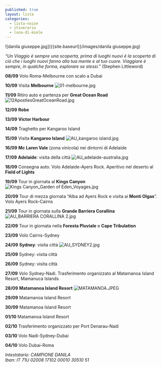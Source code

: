 ```yaml
---
published: true
layout: lista
categories:
  - lista-nozze
  - itinerario
  - luna-di-miele
---
```

![danila giuseppe.jpg]({{site.baseurl}}/images/danila giuseppe.jpg)

_“Un Viaggio è sempre una scoperta, prima di luoghi nuovi è la scoperta di ciò che i luoghi nuovi fanno alla tua mente e al tuo cuore. Viaggiare è sempre, in qualche forma, esplorare se stessi.”_
(Stephen Littleword)

**08/09** Volo Roma-Melbourne con scalo a Dubai

**10/09** Visita **Melbourne**
![01-melbourne.jpg]({{site.baseurl}}/images/01-melbourne.jpg)

**11/09** Ritiro auto e partenza per **Great Ocean Road**
![12ApostlesGreatOceanRoad.jpg]({{site.baseurl}}/images/12ApostlesGreatOceanRoad.jpg)

**12/09** **Robe**
                                
**13/09** **Victor Harbour**

**14/09** Traghetto per Kangaroo Island

**15/09** Visita **Kangaroo Island**
![AU_kangaroo island.jpg]({{site.baseurl}}/images/AU_kangaroo%20island.jpg)

**16/09** **Mc Laren Vale** (zona vinicola) nei dintorni di Adelaide

**17/09** **Adelaide**: visita della città
![AU_adelaide-australia.jpg]({{site.baseurl}}/images/AU_adelaide-australia.jpg)

**18/09** Consegna auto. Volo Adelaide-Ayers Rock.
Aperitivo nel deserto al **Field of Lights**

**19/09** Tour in giornata al **Kings Canyon**
![Kings Canyon_Garden of Eden_Voyages.jpg]({{site.baseurl}}/images/Kings%20Canyon_Garden%20of%20Eden_Voyages.jpg)
                
**20/09** Tour di mezza giornata “Alba ad Ayers Rock e visita ai **Monti Olgas**”.
Volo Ayers Rock-Cairns 

**21/09** Tour in giornata sulla **Grande Barriera Corallina**
![AU_BARRIERA CORALLINA 2.jpg]({{site.baseurl}}/images/AU_BARRIERA%20CORALLINA%202.jpg)

**22/09** Tour in giornata nella **Foresta Pluviale** e **Cape Tribulation**

**23/09** Volo Cairns-Sydney

**24/09** **Sydney**: visita città 
![AU_SYDNEY2.jpg]({{site.baseurl}}/images/AU_SYDNEY2.jpg)

**25/09** Sydney: visita città

**26/09** Sydney: visita città

**27/09** Volo Sydney-Nadi.
Trasferimento organizzato al Matamanoa Island Resort, Mamanuca Islands

**28/09** **Matamanoa Island Resort**
![MATAMANOA.JPEG]({{site.baseurl}}/images/MATAMANOA.JPEG)

**29/09** Matamanoa Island Resort
                
**30/09** Matamanoa Island Resort
        
**01/10** Matamanoa Island Resort
        
**02/10** Trasferimento organizzato per Port Denarau-Nadi
                
**03/10** Volo Nadi-Sydney-Dubai 

**04/10** Volo Dubai-Roma

<address>
Intestatario: CAMPIONE DANILA<br/>
Iban: IT 71U 02008 17102 00010 30510 51<br/>
</address>